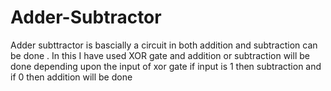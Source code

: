 # Adder-Subtractor
Adder subttractor is bascially a circuit in both addition and subtraction can be done . In this I have used XOR gate and addition or subtraction will be done depending upon the input of xor gate  if input is 1 then subtraction and if 0 then addition will be done
